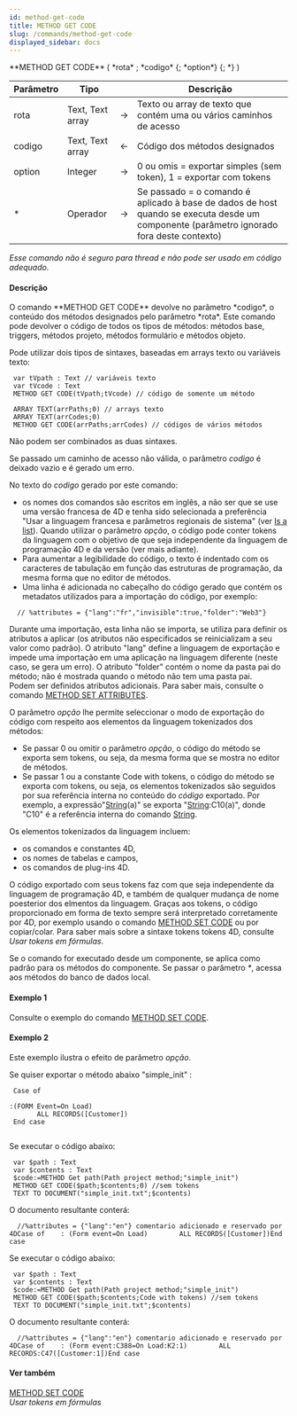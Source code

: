 ```yaml
---
id: method-get-code
title: METHOD GET CODE
slug: /commands/method-get-code
displayed_sidebar: docs
---
```


<!--REF #_command_.METHOD GET CODE.Syntax-->**METHOD GET CODE** ( *rota* ; *codigo* {; *option*} {; *} )<!-- END REF-->
<!--REF #_command_.METHOD GET CODE.Params-->
| Parâmetro | Tipo |  | Descrição |
| --- | --- | --- | --- |
| rota | Text, Text array | &#8594;  | Texto ou array de texto que contém uma ou vários caminhos de acesso |
| codigo | Text, Text array | &#8592; | Código dos métodos designados |
| option | Integer | &#8594;  | 0 ou omis = exportar simples (sem token), 1 = exportar com tokens |
| * | Operador | &#8594;  | Se passado = o comando é aplicado à base de dados de host quando se executa desde um componente (parâmetro ignorado fora deste contexto) |

<!-- END REF-->

*Esse comando não é seguro para thread e não pode ser usado em código adequado.*


#### Descrição 

<!--REF #_command_.METHOD GET CODE.Summary-->O comando **METHOD GET CODE** devolve no parâmetro *codigo*, o conteúdo dos métodos designados pelo parâmetro *rota*.<!-- END REF--> Este comando pode devolver o código de todos os tipos de métodos: métodos base, triggers, métodos projeto, métodos formulário e métodos objeto.  
  
Pode utilizar dois tipos de sintaxes, baseadas em arrays texto ou variáveis texto:  

```4d
 var tVpath : Text // variáveis texto
 var tVcode : Text
 METHOD GET CODE(tVpath;tVcode) // código de somente um método
```
  
  
```4d
 ARRAY TEXT(arrPaths;0) // arrays texto
 ARRAY TEXT(arrCodes;0)
 METHOD GET CODE(arrPaths;arrCodes) // códigos de vários métodos
```
  
  
Não podem ser combinados as duas sintaxes.  
  
Se passado um caminho de acesso não válida, o parâmetro *codigo* é deixado vazio e é gerado um erro.   
  
No texto do *codigo* gerado por este comando: 
* os nomes dos comandos são escritos em inglês, a não ser que se use uma versão francesa de 4D e tenha sido selecionada a preferência "Usar a linguagem francesa e parâmetros regionais de sistema" (ver [Is a list](is-a-list.md)). Quando utilizar o parâmetro *opção*, o código pode conter tokens da linguagem com o objetivo de que seja independente da linguagem de programação 4D e da versão  (ver mais adiante).
* Para aumentar a legibilidade do código, o texto é indentado com os caracteres de tabulação em função das estruturas de programação, da mesma forma que no editor de métodos.
* Uma linha é adicionada no cabeçalho do código gerado que contém os metadatos utilizados para a importação do código, por exemplo:  
```4d  
  // %attributes = {"lang":"fr","invisible":true,"folder":"Web3"}  
```  
    
    
Durante uma importação, esta linha não se importa, se utiliza para definir os atributos a aplicar (os atributos não especificados se reinicializam a seu valor como padrão). O atributo "lang" define a linguagem de exportação e impede uma importação em uma aplicação na linguagem diferente (neste caso, se gera um erro). O atributo "folder" contém o nome da pasta pai do método; não é mostrada quando o método não tem uma pasta pai.  
Podem ser definidos atributos adicionais. Para saber mais, consulte o comando [METHOD SET ATTRIBUTES](method-set-attributes.md).

O parâmetro *opção* lhe permite seleccionar o modo de exportação do código com respeito aos elementos da linguagem tokenizados dos métodos: 

* Se passar 0 ou omitir o parâmetro *opção*, o código do método se exporta sem tokens, ou seja, da mesma forma que se mostra no editor de métodos.
* Se passar 1 ou a constante Code with tokens, o código do método se exporta com tokens, ou seja, os elementos tokenizados são seguidos por sua referência interna no conteúdo do *código* exportado. Por exemplo, a expressão"[String](string.md)(a)" se exporta "[String](string.md):C10(a)", donde "C10" é a referência interna do comando [String](string.md).

Os elementos tokenizados da linguagem incluem:

* os comandos e constantes 4D,
* os nomes de tabelas e campos,
* os comandos de plug-ins 4D.

O código exportado com seus tokens faz com que seja independente da linguagem de programação 4D, e também de qualquer mudança de nome poesterior dos elmentos da linguagem. Graças aos tokens, o código proporcionado em forma de texto sempre será interpretado corretamente por 4D, por exemplo usando o comando [METHOD SET CODE](method-set-code.md) ou por copiar/colar. Para saber mais sobre a sintaxe tokens tokens 4D, consulte *Usar tokens em fórmulas*.

Se o comando for executado desde um componente, se aplica como padrão para os métodos do componente. Se passar o parâmetro *\**, acessa aos métodos do banco de dados local.

#### Exemplo 1 

Consulte o exemplo do comando [METHOD SET CODE](method-set-code.md).

#### Exemplo 2 

Este exemplo ilustra o efeito de parâmetro *opção*.  
  
Se quiser exportar o método abaixo "simple\_init" :

```4d
 Case of

:(FORM Event=On Load)
       ALL RECORDS([Customer])
 End case


```
  
  
Se executar o código abaixo: 

```4d
 var $path : Text
 var $contents : Text
 $code:=METHOD Get path(Path project method;"simple_init")
 METHOD GET CODE($path;$contents;0) //sem tokens
 TEXT TO DOCUMENT("simple_init.txt";$contents)
```

O documento resultante conterá:

```RAW
  //%attributes = {"lang":"en"} comentario adicionado e reservado por 4DCase of    : (Form event=On Load)        ALL RECORDS([Customer])End case
```

Se executar o código abaixo:

```4d
 var $path : Text
 var $contents : Text
 $code:=METHOD Get path(Path project method;"simple_init")
 METHOD GET CODE($path;$contents;Code with tokens) //sem tokens
 TEXT TO DOCUMENT("simple_init.txt";$contents)
```

O documento resultante conterá:

```RAW
  //%attributes = {"lang":"en"} comentario adicionado e reservado por 4DCase of    : (Form event:C388=On Load:K2:1)        ALL RECORDS:C47([Customer:1])End case
```

#### Ver também 

[METHOD SET CODE](method-set-code.md)  
*Usar tokens em fórmulas*  